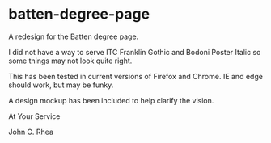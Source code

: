 # batten-degree-page

A redesign for the Batten degree page.

I did not have a way to serve ITC Franklin Gothic and Bodoni Poster Italic so some things may not look quite right.

This has been tested in current versions of Firefox and Chrome. IE and edge should work, but may be funky.

A design mockup has been included to help clarify the vision. 

At Your Service

John C. Rhea
